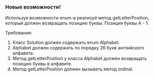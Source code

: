 
### Новые возможности!

Используя возможности enum-а реализуй метод getLetterPosition, который должен возвращать позицию буквы. Позиция буквы A - 1.


Требования:
1.	Класс Solution должен содержать enum Alphabet.
2.	Alphabet должен содержать по порядку 26 букв английского алфавита.
3.	Метод getLetterPosition у класса Alphabet должен возвращать позицию буквы в алфавите.
4.	Метод getLetterPosition должен вызывать метод ordinal.


